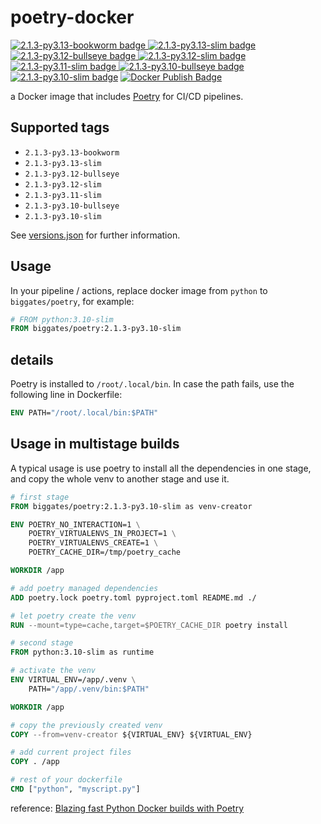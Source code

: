 # poetry-docker

[![2.1.3-py3.13-bookworm badge](https://img.shields.io/docker/v/biggates/poetry/2.1.3-py3.13-bookworm?label=biggates%2Fpoetry&logo=docker) ![2.1.3-py3.13-slim badge](https://img.shields.io/docker/v/biggates/poetry/2.1.3-py3.13-slim?label=biggates%2Fpoetry&logo=docker) ![2.1.3-py3.12-bullseye badge](https://img.shields.io/docker/v/biggates/poetry/2.1.3-py3.12-bullseye?label=biggates%2Fpoetry&logo=docker) ![2.1.3-py3.12-slim badge](https://img.shields.io/docker/v/biggates/poetry/2.1.3-py3.12-slim?label=biggates%2Fpoetry&logo=docker) ![2.1.3-py3.11-slim badge](https://img.shields.io/docker/v/biggates/poetry/2.1.3-py3.11-slim?label=biggates%2Fpoetry&logo=docker) ![2.1.3-py3.10-bullseye badge](https://img.shields.io/docker/v/biggates/poetry/2.1.3-py3.10-bullseye?label=biggates%2Fpoetry&logo=docker) ![2.1.3-py3.10-slim badge](https://img.shields.io/docker/v/biggates/poetry/2.1.3-py3.10-slim?label=biggates%2Fpoetry&logo=docker)](https://hub.docker.com/r/biggates/poetry) [![Docker Publish Badge](https://github.com/biggates/poetry-docker/actions/workflows/docker-publish.yml/badge.svg?branch=master)](https://github.com/biggates/poetry-docker/actions/workflows/docker-publish.yml)

a Docker image that includes [Poetry](https://python-poetry.org/) for CI/CD pipelines.

## Supported tags

- `2.1.3-py3.13-bookworm`
- `2.1.3-py3.13-slim`
- `2.1.3-py3.12-bullseye`
- `2.1.3-py3.12-slim`
- `2.1.3-py3.11-slim`
- `2.1.3-py3.10-bullseye`
- `2.1.3-py3.10-slim`

See [versions.json](./versions.json) for further information.

## Usage

In your pipeline / actions, replace docker image from `python` to `biggates/poetry`, for example:

```dockerfile
# FROM python:3.10-slim
FROM biggates/poetry:2.1.3-py3.10-slim
```

## details

Poetry is installed to `/root/.local/bin`. In case the path fails, use the following line in Dockerfile:

```dockerfile
ENV PATH="/root/.local/bin:$PATH"
```

## Usage in multistage builds

A typical usage is use poetry to install all the dependencies in one stage, and copy the whole venv to another stage and use it.

```dockerfile
# first stage
FROM biggates/poetry:2.1.3-py3.10-slim as venv-creator

ENV POETRY_NO_INTERACTION=1 \
    POETRY_VIRTUALENVS_IN_PROJECT=1 \
    POETRY_VIRTUALENVS_CREATE=1 \
    POETRY_CACHE_DIR=/tmp/poetry_cache

WORKDIR /app

# add poetry managed dependencies
ADD poetry.lock poetry.toml pyproject.toml README.md ./

# let poetry create the venv
RUN --mount=type=cache,target=$POETRY_CACHE_DIR poetry install

# second stage
FROM python:3.10-slim as runtime

# activate the venv
ENV VIRTUAL_ENV=/app/.venv \
    PATH="/app/.venv/bin:$PATH"

WORKDIR /app

# copy the previously created venv
COPY --from=venv-creator ${VIRTUAL_ENV} ${VIRTUAL_ENV}

# add current project files
COPY . /app

# rest of your dockerfile
CMD ["python", "myscript.py"]
```

reference: [Blazing fast Python Docker builds with Poetry](https://medium.com/@albertazzir/blazing-fast-python-docker-builds-with-poetry-a78a66f5aed0)
